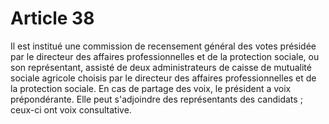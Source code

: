 # Article 38

Il est institué une commission de recensement général des votes présidée par le directeur des affaires professionnelles et de la protection sociale, ou son représentant, assisté de deux administrateurs de caisse de mutualité sociale agricole choisis par le directeur des affaires professionnelles et de la protection sociale. En cas de partage des voix, le président a voix prépondérante. Elle peut s'adjoindre des représentants des candidats ; ceux-ci ont voix consultative.
